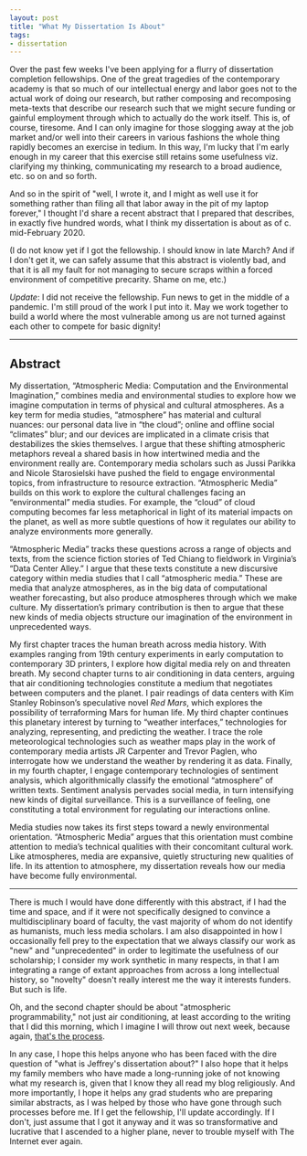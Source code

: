 ```yaml
---
layout: post
title: "What My Dissertation Is About"
tags:
- dissertation
---
```


Over the past few weeks I've been applying for a flurry of dissertation completion fellowships. One of the great tragedies of the contemporary academy is that so much of our intellectual energy and labor goes not to the actual work of doing our research, but rather composing and recomposing meta-texts that describe our research such that we might secure funding or gainful employment through which to actually do the work itself. This is, of course, tiresome. And I can only imagine for those slogging away at the job market and/or well into their careers in various fashions the whole thing rapidly becomes an exercise in tedium. In this way, I'm lucky that I'm early enough in my career that this exercise still retains some usefulness viz. clarifying my thinking, communicating my research to a broad audience, etc. so on and so forth. 

And so in the spirit of "well, I wrote it, and I might as well use it for something rather than filing all that labor away in the pit of my laptop forever," I thought I'd share a recent abstract that I prepared that describes, in exactly five hundred words, what I think my dissertation is about as of c. mid-February 2020. 

(I do not know yet if I got the fellowship. I should know in late March? And if I don't get it, we can safely assume that this abstract is violently bad, and that it is all my fault for not managing to secure scraps within a forced environment of competitive precarity. Shame on me, etc.)

*Update*: I did not receive the fellowship. Fun news to get in the middle of a pandemic. I'm still proud of the work I put into it. May we work together to build a world where the most vulnerable among us are not turned against each other to compete for basic dignity!

***

## Abstract

My dissertation, “Atmospheric Media: Computation and the Environmental Imagination,” combines media and environmental studies to explore how we imagine computation in terms of physical and cultural atmospheres. As a key term for media studies, “atmosphere” has material and cultural nuances: our personal data live in “the cloud”; online and offline social “climates” blur; and our devices are implicated in a climate crisis that destabilizes the skies themselves. I argue that these shifting atmospheric metaphors reveal a shared basis in how intertwined media and the environment really are. Contemporary media scholars such as Jussi Parikka and Nicole Starosielski have pushed the field to engage environmental topics, from infrastructure to resource extraction. “Atmospheric Media” builds on this work to explore the cultural challenges facing an “environmental” media studies. For example, the “cloud” of cloud computing becomes far less metaphorical in light of its material impacts on the planet, as well as more subtle questions of how it regulates our ability to analyze environments more generally.

“Atmospheric Media” tracks these questions across a range of objects and texts, from the science fiction stories of Ted Chiang to fieldwork in Virginia’s “Data Center Alley.” I argue that these texts constitute a new discursive category within media studies that I call “atmospheric media.” These are media that analyze atmospheres, as in the big data of computational weather forecasting, but also produce atmospheres through which we make culture. My dissertation’s primary contribution is then to argue that these new kinds of media objects structure our imagination of the environment in unprecedented ways.

My first chapter traces the human breath across media history. With examples ranging from 19th century experiments in early computation to contemporary 3D printers, I explore how digital media rely on and threaten breath. My second chapter turns to air conditioning in data centers, arguing that air conditioning technologies constitute a medium that negotiates between computers and the planet. I pair readings of data centers with Kim Stanley Robinson’s speculative novel *Red Mars*, which explores the possibility of terraforming Mars for human life. My third chapter continues this planetary interest by turning to “weather interfaces,” technologies for analyzing, representing, and predicting the weather. I trace the role meteorological technologies such as weather maps play in the work of contemporary media artists JR Carpenter and Trevor Paglen, who interrogate how we understand the weather by rendering it as data. Finally, in my fourth chapter, I engage contemporary technologies of sentiment analysis, which algorithmically classify the emotional “atmosphere” of written texts. Sentiment analysis pervades social media, in turn intensifying new kinds of digital surveillance. This is a surveillance of feeling, one constituting a total environment for regulating our interactions online.

Media studies now takes its first steps toward a newly environmental orientation. “Atmospheric Media” argues that this orientation must combine attention to media’s technical qualities with their concomitant cultural work. Like atmospheres, media are expansive, quietly structuring new qualities of life. In its attention to atmosphere, my dissertation reveals how our media have become fully environmental.

***

There is much I would have done differently with this abstract, if I had the time and space, and if it were not specifically designed to convince a multidisciplinary board of faculty, the vast majority of whom do not identify as humanists, much less media scholars. I am also disappointed in how I occasionally fell prey to the expectation that we always classify our work as "new" and "unprecedented" in order to legitimate the usefulness of our scholarship; I consider my work synthetic in many respects, in that I am integrating a range of extant approaches from across a long intellectual history, so "novelty" doesn't really interest me the way it interests funders. But such is life. 

Oh, and the second chapter should be about "atmospheric programmability," not just air conditioning, at least according to the writing that I did this morning, which I imagine I will throw out next week, because again, [that's the process](/blog/2019-11-03-first-chapter-down/).

In any case, I hope this helps anyone who has been faced with the dire question of "what is Jeffrey's dissertation about?" I also hope that it helps my family members who have made a long-running joke of not knowing what my research is, given that I know they all read my blog religiously. And more importantly, I hope it helps any grad students who are preparing similar abstracts, as I was helped by those who have gone through such processes before me. If I get the fellowship, I'll update accordingly. If I don't, just assume that I got it anyway and it was so transformative and lucrative that I ascended to a higher plane, never to trouble myself with The Internet ever again. 